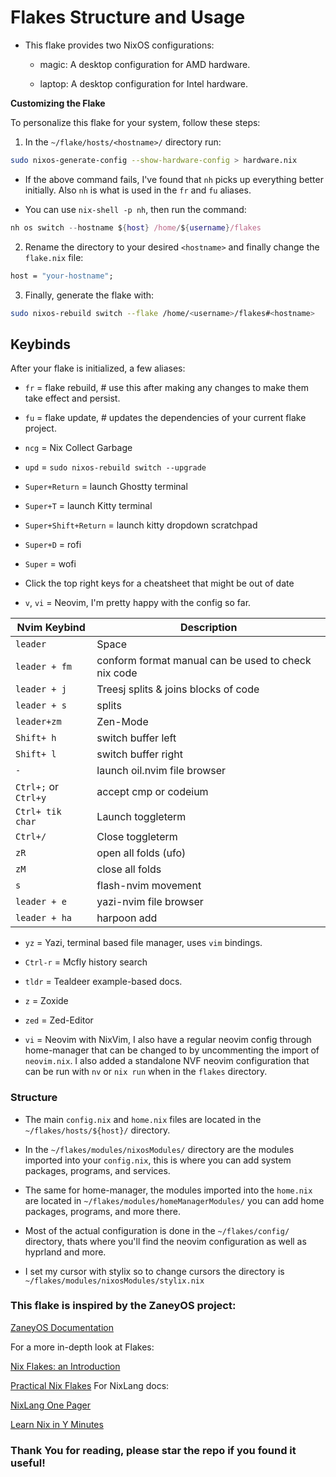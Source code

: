 # Flakes Structure and Usage

- This flake provides two NixOS configurations:

  - magic: A desktop configuration for AMD hardware.

  - laptop: A desktop configuration for Intel hardware.

**Customizing the Flake**

To personalize this flake for your system, follow these steps:

1. In the `~/flake/hosts/<hostname>/` directory run:

```bash
sudo nixos-generate-config --show-hardware-config > hardware.nix
```

- If the above command fails, I've found that `nh` picks up everything better
  initially. Also `nh` is what is used in the `fr` and `fu` aliases.

- You can use `nix-shell -p nh`, then run the command:

```nix
nh os switch --hostname ${host} /home/${username}/flakes
```

2. Rename the directory to your desired `<hostname>` and finally change the `flake.nix` file:

```nix
host = "your-hostname";
```

3. Finally, generate the flake with:

```bash
sudo nixos-rebuild switch --flake /home/<username>/flakes#<hostname>
```

## Keybinds

After your flake is initialized, a few aliases:

- `fr` = flake rebuild, # use this after making any changes to make them take effect and persist.

- `fu` = flake update, # updates the dependencies of your current flake project.

- `ncg` = Nix Collect Garbage

- `upd` = `sudo nixos-rebuild switch --upgrade`

- `Super+Return` = launch Ghostty terminal

- `Super+T` = launch Kitty terminal

- `Super+Shift+Return` = launch kitty dropdown scratchpad

- `Super+D` = rofi

- `Super` = wofi

- Click the top right keys for a cheatsheet that might be out of date

- `v`, `vi` = Neovim, I'm pretty happy with the config so far.

| Nvim Keybind         | Description                                         |
| -------------------- | --------------------------------------------------- |
| `leader`             | Space                                               |
| `leader + fm`        | conform format manual can be used to check nix code |
| `leader + j`         | Treesj splits & joins blocks of code                |
| `leader + s`         | splits                                              |
| `leader+zm`          | Zen-Mode                                            |
| `Shift+ h`           | switch buffer left                                  |
| `Shift+ l`           | switch buffer right                                 |
| `-`                  | launch oil.nvim file browser                        |
| `Ctrl+;` or `Ctrl+y` | accept cmp or codeium                               |
| `Ctrl+ tik char`     | Launch toggleterm                                   |
| `Ctrl+/`             | Close toggleterm                                    |
| `zR`                 | open all folds (ufo)                                |
| `zM`                 | close all folds                                     |
| `s`                  | flash-nvim movement                                 |
| `leader + e`         | yazi-nvim file browser                              |
| `leader + ha`        | harpoon add                                         |

- `yz` = Yazi, terminal based file manager, uses `vim` bindings.

- `Ctrl-r` = Mcfly history search

- `tldr` = Tealdeer example-based docs.

- `z` = Zoxide

- `zed` = Zed-Editor

- `vi` = Neovim with NixVim, I also have a regular neovim config through home-manager that can be changed to by uncommenting the import of `neovim.nix`. I also added a standalone NVF neovim configuration that can be run with `nv` or `nix run` when in the `flakes` directory.

### Structure

- The main `config.nix` and `home.nix` files are located in the `~/flakes/hosts/${host}/` directory.

- In the `~/flakes/modules/nixosModules/` directory are the modules imported into your `config.nix`, this is where you can add system packages, programs, and services.

- The same for home-manager, the modules imported into the `home.nix` are located in `~/flakes/modules/homeManagerModules/` you can add home packages, programs, and more there.

- Most of the actual configuration is done in the `~/flakes/config/` directory, thats where you'll find the neovim configuration as well as hyprland and more.

- I set my cursor with stylix so to change cursors the directory is `~/flakes/modules/nixosModules/stylix.nix`

### This flake is inspired by the ZaneyOS project:

[ZaneyOS Documentation](https://zaney.org/posts/zaneyos-2.2/)

For a more in-depth look at Flakes:

[Nix Flakes: an Introduction](https://xeiaso.net/blog/nix-flakes-1-2022-02-21/)

[Practical Nix Flakes](https://serokell.io/blog/practical-nix-flakes)
For NixLang docs:

[NixLang One Pager](https://github.com/tazjin/nix-1p)

[Learn Nix in Y Minutes](https://learnxinyminutes.com/nix/)

### Thank You for reading, please star the repo if you found it useful!
